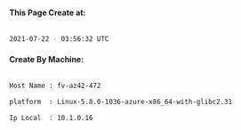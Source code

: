 
   
#### This Page Create at:

```bash

2021-07-22 - 03:56:32 UTC

```

#### Create By Machine:

```bash

Host Name : fv-az42-472

platform  : Linux-5.8.0-1036-azure-x86_64-with-glibc2.31

Ip Local  : 10.1.0.16

```

